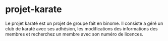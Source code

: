# projet-karate

Le projet karaté est un projet de groupe fait en binome. Il consiste a géré un club de karaté avec ses adhésion, les modifications des informations des membres et recherchez un membre avec son numéro de licences.
